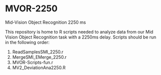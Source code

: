 # MVOR-2250
Mid-Vision Object Recognition 2250 ms

This repository is home to R scripts needed to analyze data from our Mid Vision Object Recognition task with a 2250ms delay. Scripts should be run in the following order:

1. ReadSamplesSMI_2250.r
2. MergeSMI_EMerge_2250.r
3. MVOR-Scripts-fun.r
4. MV2_DeviationAna2250.R

